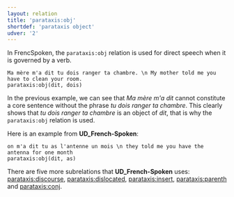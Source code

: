 ```yaml
---
layout: relation
title: 'parataxis:obj'
shortdef: 'parataxis object'
udver: '2'
---
```


In FrencSpoken, the `parataxis:obj` relation is used for direct speech when it is governed by a verb. 

~~~ sdparse
Ma mère m'a dit tu dois ranger ta chambre. \n My mother told me you have to clean your room.
parataxis:obj(dit, dois)
~~~

In the previous example, we can see that _Ma mère m'a dit_ cannot constitute a core sentence without the phrase _tu dois ranger ta chambre_. 
This clearly shows that _tu dois ranger ta chambre_ is an object of _dit_, that is why the `parataxis:obj` relation is used.

Here is an example from **UD_French-Spoken**:

~~~ sdparse
on m'a dit tu as l'antenne un mois \n they told me you have the antenna for one month
parataxis:obj(dit, as)
~~~

There are five more subrelations that **UD_French-Spoken** uses: [parataxis:discourse](), [parataxis:dislocated](), [parataxis:insert](), [parataxis:parenth]() and [parataxis:conj]().
